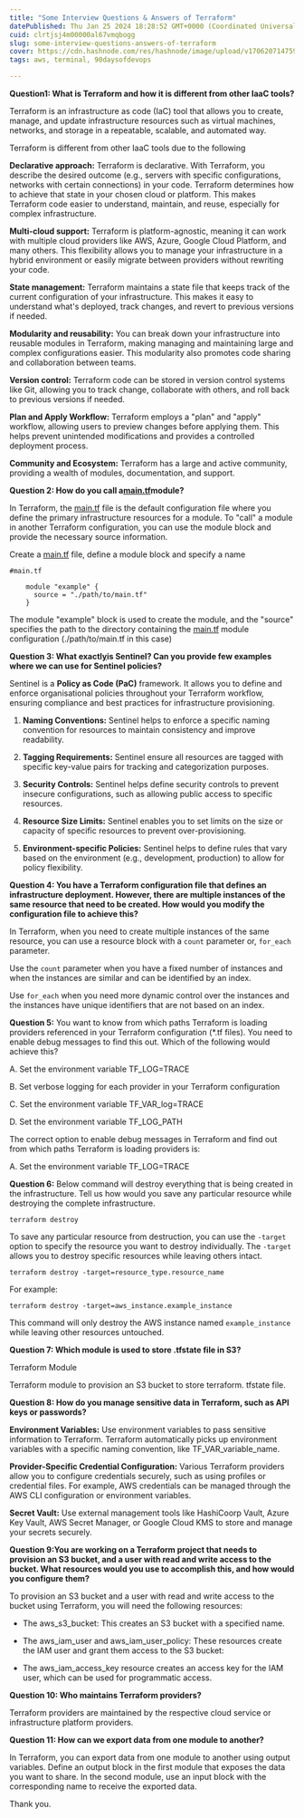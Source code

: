 ```yaml
---
title: "Some Interview Questions & Answers of Terraform"
datePublished: Thu Jan 25 2024 18:28:52 GMT+0000 (Coordinated Universal Time)
cuid: clrtjsj4m00000al67vmqbogg
slug: some-interview-questions-answers-of-terraform
cover: https://cdn.hashnode.com/res/hashnode/image/upload/v1706207147592/582b0e68-532a-4750-b955-47e95f372bf8.png
tags: aws, terminal, 90daysofdevops

---
```


**Question1: What is Terraform and how it is different from other IaaC tools?**

Terraform is an infrastructure as code (IaC) tool that allows you to create, manage, and update infrastructure resources such as virtual machines, networks, and storage in a repeatable, scalable, and automated way.

Terraform is different from other IaaC tools due to the following

**Declarative approach:** Terraform is declarative. With Terraform, you describe the desired outcome (e.g., servers with specific configurations, networks with certain connections) in your code. Terraform determines how to achieve that state in your chosen cloud or platform. This makes Terraform code easier to understand, maintain, and reuse, especially for complex infrastructure.

**Multi-cloud support:** Terraform is platform-agnostic, meaning it can work with multiple cloud providers like AWS, Azure, Google Cloud Platform, and many others. This flexibility allows you to manage your infrastructure in a hybrid environment or easily migrate between providers without rewriting your code.

**State management:** Terraform maintains a state file that keeps track of the current configuration of your infrastructure. This makes it easy to understand what's deployed, track changes, and revert to previous versions if needed.

**Modularity and reusability:** You can break down your infrastructure into reusable modules in Terraform, making managing and maintaining large and complex configurations easier. This modularity also promotes code sharing and collaboration between teams.

**Version control:** Terraform code can be stored in version control systems like Git, allowing you to track change, collaborate with others, and roll back to previous versions if needed.

**Plan and Apply Workflow:** Terraform employs a "plan" and "apply" workflow, allowing users to preview changes before applying them. This helps prevent unintended modifications and provides a controlled deployment process.

**Community and Ecosystem:** Terraform has a large and active community, providing a wealth of modules, documentation, and support.

**Question 2: How do you call a**[**main.tf**](http://main.tf)**module?**

In Terraform, the [main.tf](http://main.tf) file is the default configuration file where you define the primary infrastructure resources for a module. To "call" a module in another Terraform configuration, you can use the module block and provide the necessary source information.

Create a [main.tf](http://main.tf) file, define a module block and specify a name

```basic
#main.tf

    module "example" {
      source = "./path/to/main.tf"
    }
```

The module "example" block is used to create the module, and the "source" specifies the path to the directory containing the [main.tf](http://main.tf) module configuration (./path/to/main.tf in this case)

**Question 3: What exactl**[**y**](http://main.tf/)**is Sentinel? Can you provide few examples where we can use for Sentinel policies?**

Sentinel is a **Policy as Code (PaC)** framework. It allows you to define and enforce organisational policies throughout your Terraform workflow, ensuring compliance and best practices for infrastructure provisioning.

1. **Naming Conventions:** Sentinel helps to enforce a specific naming convention for resources to maintain consistency and improve readability.
    
2. **Tagging Requirements:** Sentinel ensure all resources are tagged with specific key-value pairs for tracking and categorization purposes.
    
3. **Security Controls:** Sentinel helps define security controls to prevent insecure configurations, such as allowing public access to specific resources.
    
4. **Resource Size Limits:** Sentinel enables you to set limits on the size or capacity of specific resources to prevent over-provisioning.
    
5. **Environment-specific Policies:** Sentinel helps to define rules that vary based on the environment (e.g., development, production) to allow for policy flexibility.
    

**Question 4: You have a Terraform configuration file that defines an infrastructure deployment. However, there are multiple instances of the same resource that need to be created. How would you modify the configuration file to achieve this?**

In Terraform, when you need to create multiple instances of the same resource, you can use a resource block with a `count` parameter or, `for_each` parameter.

Use the `count` parameter when you have a fixed number of instances and when the instances are similar and can be identified by an index.

Use `for_each` when you need more dynamic control over the instances and the instances have unique identifiers that are not based on an index.

**Question 5:** You want to know from which paths Terraform is loading providers referenced in your Terraform configuration (\*.tf files). You need to enable debug messages to find this out. Which of the following would achieve this?

A. Set the environment variable TF\_LOG=TRACE

B. Set verbose logging for each provider in your Terraform configuration

C. Set the environment variable TF\_VAR\_log=TRACE

D. Set the environment variable TF\_LOG\_PATH

The correct option to enable debug messages in Terraform and find out from which paths Terraform is loading providers is:

A. Set the environment variable TF\_LOG=TRACE

**Question 6:** Below command will destroy everything that is being created in the infrastructure. Tell us how would you save any particular resource while destroying the complete infrastructure.

```basic
terraform destroy
```

To save any particular resource from destruction, you can use the `-target` option to specify the resource you want to destroy individually. The `-target` allows you to destroy specific resources while leaving others intact.

```basic
terraform destroy -target=resource_type.resource_name
```

For example:

```basic
terraform destroy -target=aws_instance.example_instance
```

This command will only destroy the AWS instance named `example_instance` while leaving other resources untouched.

**Question 7: Which module is used to store .tfstate file in S3?**

Terraform Module

Terraform module to provision an S3 bucket to store terraform. tfstate file.

**Question 8: How do you manage sensitive data in Terraform, such as API keys or passwords?**

**Environment Variables:** Use environment variables to pass sensitive information to Terraform. Terraform automatically picks up environment variables with a specific naming convention, like TF\_VAR\_variable\_name.

**Provider-Specific Credential Configuration:** Various Terraform providers allow you to configure credentials securely, such as using profiles or credential files. For example, AWS credentials can be managed through the AWS CLI configuration or environment variables.

**Secret Vault:** Use external management tools like HashiCoorp Vault, Azure Key Vault, AWS Secret Manager, or Google Cloud KMS to store and manage your secrets securely.

**Question 9:You are working on a Terraform project that needs to provision an S3 bucket, and a user with read and write access to the bucket. What resources would you use to accomplish this, and how would you configure them?**

To provision an S3 bucket and a user with read and write access to the bucket using Terraform, you will need the following resources:

* The aws\_s3\_bucket: This creates an S3 bucket with a specified name.
    
* The aws\_iam\_user and aws\_iam\_user\_policy: These resources create the IAM user and grant them access to the S3 bucket:
    
* The aws\_iam\_access\_key resource creates an access key for the IAM user, which can be used for programmatic access.
    

**Question 10: Who maintains Terraform providers?**

Terraform providers are maintained by the respective cloud service or infrastructure platform providers.

**Question 11: How can we export data from one module to another?**

In Terraform, you can export data from one module to another using output variables. Define an output block in the first module that exposes the data you want to share. In the second module, use an input block with the corresponding name to receive the exported data.

Thank you.